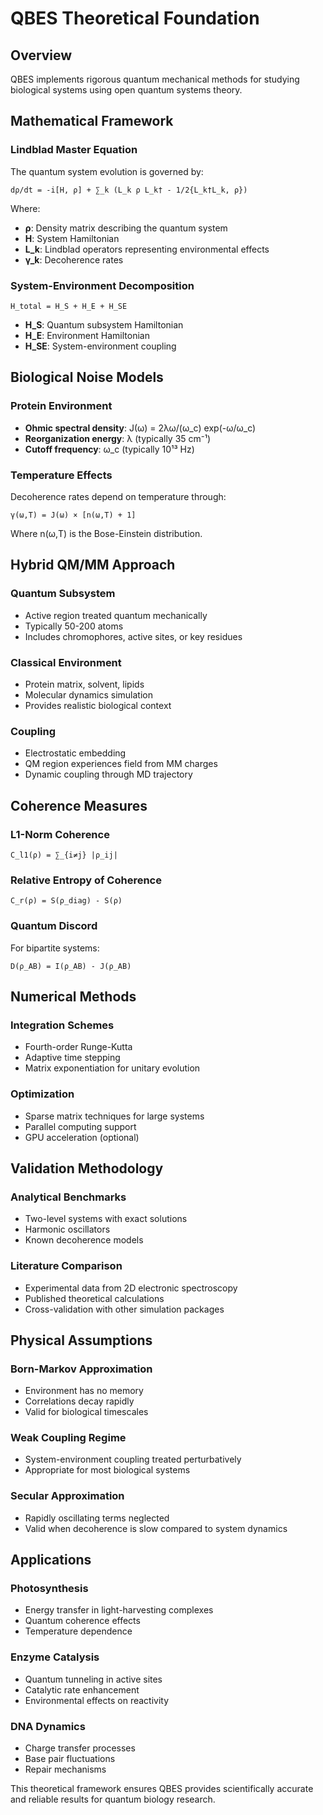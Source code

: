 # QBES Theoretical Foundation

## Overview
QBES implements rigorous quantum mechanical methods for studying biological systems using open quantum systems theory.

## Mathematical Framework

### Lindblad Master Equation
The quantum system evolution is governed by:

```
dρ/dt = -i[H, ρ] + ∑_k (L_k ρ L_k† - 1/2{L_k†L_k, ρ})
```

Where:
- **ρ**: Density matrix describing the quantum system
- **H**: System Hamiltonian
- **L_k**: Lindblad operators representing environmental effects
- **γ_k**: Decoherence rates

### System-Environment Decomposition
```
H_total = H_S + H_E + H_SE
```

- **H_S**: Quantum subsystem Hamiltonian
- **H_E**: Environment Hamiltonian  
- **H_SE**: System-environment coupling

## Biological Noise Models

### Protein Environment
- **Ohmic spectral density**: J(ω) = 2λω/(ω_c) exp(-ω/ω_c)
- **Reorganization energy**: λ (typically 35 cm⁻¹)
- **Cutoff frequency**: ω_c (typically 10¹³ Hz)

### Temperature Effects
Decoherence rates depend on temperature through:
```
γ(ω,T) = J(ω) × [n(ω,T) + 1]
```
Where n(ω,T) is the Bose-Einstein distribution.

## Hybrid QM/MM Approach

### Quantum Subsystem
- Active region treated quantum mechanically
- Typically 50-200 atoms
- Includes chromophores, active sites, or key residues

### Classical Environment
- Protein matrix, solvent, lipids
- Molecular dynamics simulation
- Provides realistic biological context

### Coupling
- Electrostatic embedding
- QM region experiences field from MM charges
- Dynamic coupling through MD trajectory

## Coherence Measures

### L1-Norm Coherence
```
C_l1(ρ) = ∑_{i≠j} |ρ_ij|
```

### Relative Entropy of Coherence
```
C_r(ρ) = S(ρ_diag) - S(ρ)
```

### Quantum Discord
For bipartite systems:
```
D(ρ_AB) = I(ρ_AB) - J(ρ_AB)
```

## Numerical Methods

### Integration Schemes
- Fourth-order Runge-Kutta
- Adaptive time stepping
- Matrix exponentiation for unitary evolution

### Optimization
- Sparse matrix techniques for large systems
- Parallel computing support
- GPU acceleration (optional)

## Validation Methodology

### Analytical Benchmarks
- Two-level systems with exact solutions
- Harmonic oscillators
- Known decoherence models

### Literature Comparison
- Experimental data from 2D electronic spectroscopy
- Published theoretical calculations
- Cross-validation with other simulation packages

## Physical Assumptions

### Born-Markov Approximation
- Environment has no memory
- Correlations decay rapidly
- Valid for biological timescales

### Weak Coupling Regime
- System-environment coupling treated perturbatively
- Appropriate for most biological systems

### Secular Approximation
- Rapidly oscillating terms neglected
- Valid when decoherence is slow compared to system dynamics

## Applications

### Photosynthesis
- Energy transfer in light-harvesting complexes
- Quantum coherence effects
- Temperature dependence

### Enzyme Catalysis
- Quantum tunneling in active sites
- Catalytic rate enhancement
- Environmental effects on reactivity

### DNA Dynamics
- Charge transfer processes
- Base pair fluctuations
- Repair mechanisms

This theoretical framework ensures QBES provides scientifically accurate and reliable results for quantum biology research.